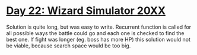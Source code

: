 # [Day 22: Wizard Simulator 20XX](https://adventofcode.com/2015/day/22)

Solution is quite long, but was easy to write. Recurrent function is called for all possible
ways the battle could go and each one is checked to find the best one. If fight was longer
(eg. boss has more HP) this solution would not be viable, because search space would be too big.
